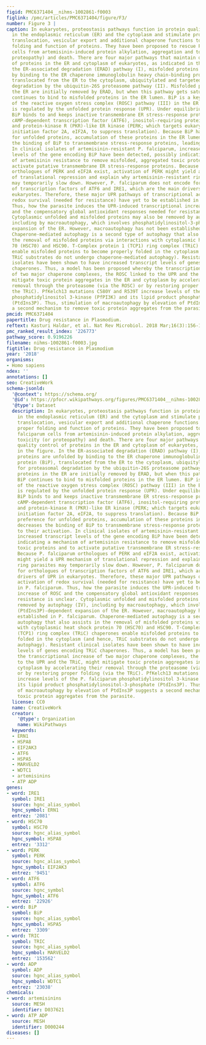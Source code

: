```yaml
---
figid: PMC6371404__nihms-1002861-f0003
figlink: /pmc/articles/PMC6371404/figure/F3/
number: Figure 3 |
caption: In eukaryotes, proteostasis pathways function in protein quality control
  in the endoplasmic reticulum (ER) and the cytoplasm and stimulate protein translation,
  translocation, vesicular export and additional chaperone functions to restore proper
  folding and function of proteins. They have been proposed to rescue Plasmodium falciparum
  cells from artemisinin-induced protein alkylation, aggregation and toxicity (or
  proteopathy) and death. There are four major pathways that maintain quality control
  of proteins in the ER and cytoplasm of eukaryotes, as indicated in the figure. In
  the ER-associated degradation (ERAD) pathway (I), misfolded proteins are unfolded
  by binding to the ER chaperone immunoglobulin heavy chain-binding protein (BiP),
  translocated from the ER to the cytoplasm, ubiquitylated and targeted for proteasomal
  degradation by the ubiquitin-26S proteasome pathway (II). Misfolded proteins in
  the ER are initially removed by ERAD, but when this pathway gets saturated, BiP
  continues to bind to misfolded proteins in the ER lumen. BiP is a key component
  of the reactive oxygen stress complex (ROSC) pathway (III) in the ER lumen, which
  is regulated by the unfolded protein response (UPR). Under equilibrium conditions,
  BiP binds to and keeps inactive transmembrane ER stress-response proteins activating
  cAMP-dependent transcription factor (ATF6), inositol-requiring protein 1 (IRE1)
  and protein-kinase R (PKR)-like ER kinase (PERK; which targets eukaryotic translation
  initiation factor 2A, eIF2A, to suppress translation). Because BiP has a high preference
  for unfolded proteins, accumulation of these proteins in the ER lumen decreases
  the binding of BiP to transmembrane stress-response proteins, leading to their activation.
  In clinical isolates of artemisinin-resistant P. falciparum, increased transcript
  levels of the gene encoding BiP have been detected, possibly indicating a mechanism
  of artemisinin resistance to remove misfolded, aggregated toxic proteins and to
  activate putative transmembrane ER stress-response proteins. Because P. falciparum
  orthologues of PERK and eIF2A exist, activation of PERK might yield a UPR mechanism
  of translational repression and explain why artemisinin-resistant ring parasites
  may temporarily slow down. However, P. falciparum does not encode for orthologues
  of transcription factors of ATF6 and IRE1, which are the main drivers of UPR in
  eukaryotes. Therefore, these major UPR pathways of transcriptional activation of
  redox survival (needed for resistance) have yet to be established in P. falciparum.
  Thus, how the parasite induces the UPR-induced transcriptional increase of ROSC
  and the compensatory global antioxidant responses needed for resistance is unclear.
  Cytoplasmic unfolded and misfolded proteins may also be removed by autophagy (IV),
  including by macroautophagy, which involves phosphatidylinositol-3-phosphate (PtdIns3P)-dependent
  expansion of the ER. However, macroautophagy has not been established in P. falciparum.
  Chaperone-mediated autophagy is a second type of autophagy that also assists in
  the removal of misfolded proteins via interactions with cytoplasmic heat shock protein
  70 (HSC70) and HSC90. T-Complex protein 1 (TCP1) ring complex (TRiC) chaperones
  enable misfolded proteins to become properly folded in the cytoplasm (and hence,
  TRiC substrates do not undergo chaperone-mediated autophagy). Resistant clinical
  isolates have been shown to have increased transcript levels of genes encoding TRiC
  chaperones. Thus, a model has been proposed whereby the transcriptional increase
  of two major chaperone complexes, the ROSC linked to the UPR and the TRiC, might
  mitigate toxic protein aggregates in the ER and cytoplasm by accelerating their
  removal through the proteasome (via the ROSC) or by restoring proper folding (via
  the TRiC). PfKelch13 mutations C580Y and R539T increase levels of the P. falciparum
  phosphatidylinositol 3-kinase (PfPI3K) and its lipid product phosphatidylinositol-3-phosphate
  (PtdIns3P). Thus, stimulation of macroautophagy by elevation of PtdIns3P suggests
  a second mechanism to remove toxic protein aggregates from the parasite.
pmcid: PMC6371404
papertitle: Drug resistance in Plasmodium.
reftext: Kasturi Haldar, et al. Nat Rev Microbiol. 2018 Mar;16(3):156-170.
pmc_ranked_result_index: '226773'
pathway_score: 0.9196226
filename: nihms-1002861-f0003.jpg
figtitle: Drug resistance in Plasmodium
year: '2018'
organisms:
- Homo sapiens
ndex: ''
annotations: []
seo: CreativeWork
schema-jsonld:
  '@context': https://schema.org/
  '@id': https://pfocr.wikipathways.org/figures/PMC6371404__nihms-1002861-f0003.html
  '@type': Dataset
  description: In eukaryotes, proteostasis pathways function in protein quality control
    in the endoplasmic reticulum (ER) and the cytoplasm and stimulate protein translation,
    translocation, vesicular export and additional chaperone functions to restore
    proper folding and function of proteins. They have been proposed to rescue Plasmodium
    falciparum cells from artemisinin-induced protein alkylation, aggregation and
    toxicity (or proteopathy) and death. There are four major pathways that maintain
    quality control of proteins in the ER and cytoplasm of eukaryotes, as indicated
    in the figure. In the ER-associated degradation (ERAD) pathway (I), misfolded
    proteins are unfolded by binding to the ER chaperone immunoglobulin heavy chain-binding
    protein (BiP), translocated from the ER to the cytoplasm, ubiquitylated and targeted
    for proteasomal degradation by the ubiquitin-26S proteasome pathway (II). Misfolded
    proteins in the ER are initially removed by ERAD, but when this pathway gets saturated,
    BiP continues to bind to misfolded proteins in the ER lumen. BiP is a key component
    of the reactive oxygen stress complex (ROSC) pathway (III) in the ER lumen, which
    is regulated by the unfolded protein response (UPR). Under equilibrium conditions,
    BiP binds to and keeps inactive transmembrane ER stress-response proteins activating
    cAMP-dependent transcription factor (ATF6), inositol-requiring protein 1 (IRE1)
    and protein-kinase R (PKR)-like ER kinase (PERK; which targets eukaryotic translation
    initiation factor 2A, eIF2A, to suppress translation). Because BiP has a high
    preference for unfolded proteins, accumulation of these proteins in the ER lumen
    decreases the binding of BiP to transmembrane stress-response proteins, leading
    to their activation. In clinical isolates of artemisinin-resistant P. falciparum,
    increased transcript levels of the gene encoding BiP have been detected, possibly
    indicating a mechanism of artemisinin resistance to remove misfolded, aggregated
    toxic proteins and to activate putative transmembrane ER stress-response proteins.
    Because P. falciparum orthologues of PERK and eIF2A exist, activation of PERK
    might yield a UPR mechanism of translational repression and explain why artemisinin-resistant
    ring parasites may temporarily slow down. However, P. falciparum does not encode
    for orthologues of transcription factors of ATF6 and IRE1, which are the main
    drivers of UPR in eukaryotes. Therefore, these major UPR pathways of transcriptional
    activation of redox survival (needed for resistance) have yet to be established
    in P. falciparum. Thus, how the parasite induces the UPR-induced transcriptional
    increase of ROSC and the compensatory global antioxidant responses needed for
    resistance is unclear. Cytoplasmic unfolded and misfolded proteins may also be
    removed by autophagy (IV), including by macroautophagy, which involves phosphatidylinositol-3-phosphate
    (PtdIns3P)-dependent expansion of the ER. However, macroautophagy has not been
    established in P. falciparum. Chaperone-mediated autophagy is a second type of
    autophagy that also assists in the removal of misfolded proteins via interactions
    with cytoplasmic heat shock protein 70 (HSC70) and HSC90. T-Complex protein 1
    (TCP1) ring complex (TRiC) chaperones enable misfolded proteins to become properly
    folded in the cytoplasm (and hence, TRiC substrates do not undergo chaperone-mediated
    autophagy). Resistant clinical isolates have been shown to have increased transcript
    levels of genes encoding TRiC chaperones. Thus, a model has been proposed whereby
    the transcriptional increase of two major chaperone complexes, the ROSC linked
    to the UPR and the TRiC, might mitigate toxic protein aggregates in the ER and
    cytoplasm by accelerating their removal through the proteasome (via the ROSC)
    or by restoring proper folding (via the TRiC). PfKelch13 mutations C580Y and R539T
    increase levels of the P. falciparum phosphatidylinositol 3-kinase (PfPI3K) and
    its lipid product phosphatidylinositol-3-phosphate (PtdIns3P). Thus, stimulation
    of macroautophagy by elevation of PtdIns3P suggests a second mechanism to remove
    toxic protein aggregates from the parasite.
  license: CC0
  name: CreativeWork
  creator:
    '@type': Organization
    name: WikiPathways
  keywords:
  - ERN1
  - HSPA8
  - EIF2AK3
  - ATF6
  - HSPA5
  - MARVELD2
  - WDTC1
  - artemisinins
  - ATP ADP
genes:
- word: IRE1
  symbol: IRE1
  source: hgnc_alias_symbol
  hgnc_symbol: ERN1
  entrez: '2081'
- word: HSC70
  symbol: HSC70
  source: hgnc_alias_symbol
  hgnc_symbol: HSPA8
  entrez: '3312'
- word: PERK
  symbol: PERK
  source: hgnc_alias_symbol
  hgnc_symbol: EIF2AK3
  entrez: '9451'
- word: ATF6
  symbol: ATF6
  source: hgnc_symbol
  hgnc_symbol: ATF6
  entrez: '22926'
- word: BiP
  symbol: BiP
  source: hgnc_alias_symbol
  hgnc_symbol: HSPA5
  entrez: '3309'
- word: TRIC
  symbol: TRIC
  source: hgnc_alias_symbol
  hgnc_symbol: MARVELD2
  entrez: '153562'
- word: ADP
  symbol: ADP
  source: hgnc_alias_symbol
  hgnc_symbol: WDTC1
  entrez: '23038'
chemicals:
- word: artemisinins
  source: MESH
  identifier: D037621
- word: ATP ADP
  source: MESH
  identifier: D000244
diseases: []
---
```

